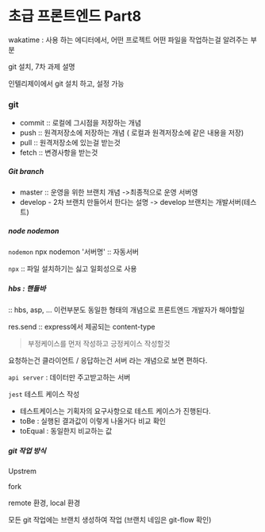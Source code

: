 # 초급 프론트엔드 Part8



wakatime : 사용 하는 에디터에서, 어떤 프로젝트 어떤 파일을 작업하는걸 알려주는 부분

git 설치, 7차 과제 설명 

인텔리제이에서 git 설치 하고, 설정 가능



### git 

- commit :: 로컬에 그시점을 저장하는 개념
- push :: 원격저장소에 저장하는 개념 ( 로컬과 원격저장소에 같은 내용을 저장)
- pull :: 원격저장소에 있는걸 받는것
- fetch :: 변경사항을 받는것

##### Git branch 

- master :: 운영을 위한 브랜치 개념 ->최종적으로 운영 서버영
- develop  - 2차 브랜치 만들어서 한다는 설명 -> develop 브랜치는 개발서버(테스트)

##### node nodemon

`nodemon`  npx nodemon '서버명' :: 자동서버

`npx` :: 파일 설치하기는 싫고 일회성으로 사용

##### hbs : 핸들바

:: hbs, asp, ... 이런부분도 동일한 형태의 개념으로 프론트엔드 개발자가 해야할일

res.send :: express에서 제공되는 content-type

> 부정케이스를 먼저 작성하고 긍정케이스 작성할것



요청하는건 클라이언트 / 응답하는건 서버 라는 개념으로 보면 편하다.

`api server` : 데이터만 주고받고하는 서버



`jest` 테스트 케이스 작성

- 테스트케이스는 기획자의 요구사항으로 테스트 케이스가 진행된다.
- toBe : 실행된 결과값이 이렇게 나올거다 비교 확인
- toEqual : 동일한지 비교하는 값





##### git 작업 방식

Upstrem

fork 

remote 환경,  local 환경

모든 git 작업에는 브랜치 생성하여 작업 (브랜치 네임은 git-flow 확인)





